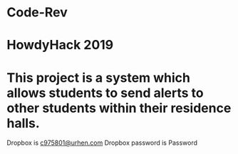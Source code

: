 # Code-Rev
# HowdyHack 2019
# This project is a system which allows students to send alerts to other students within their residence halls.

Dropbox is c975801@urhen.com
Dropbox password is Password